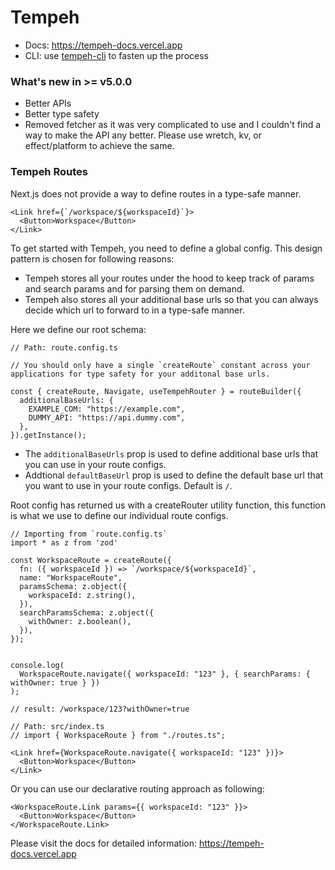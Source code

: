 # Tempeh

- Docs: https://tempeh-docs.vercel.app
- CLI: use [tempeh-cli](https://github.com/harshtalks/tempeh-cli) to fasten up the process

### What's new in >= v5.0.0
- Better APIs
- Better type safety
- Removed fetcher as it was very complicated to use and I couldn't find a way to make the API any better. Please use wretch, kv, or effect/platform to achieve the same.

### Tempeh Routes

Next.js does not provide a way to define routes in a type-safe manner.
```tsx
<Link href={`/workspace/${workspaceId}`}>
  <Button>Workspace</Button>
</Link>
```

To get started with Tempeh, you need to define a global config. This design pattern is chosen for following reasons:

- Tempeh stores all your routes under the hood to keep track of params and search params and for parsing them on demand.
- Tempeh also stores all your additional base urls so that you can always decide which url to forward to in a type-safe manner.

Here we define our root schema:

```tsx
// Path: route.config.ts

// You should only have a single `createRoute` constant across your applications for type safety for your additonal base urls.

const { createRoute, Navigate, useTempehRouter } = routeBuilder({
  additionalBaseUrls: {
    EXAMPLE_COM: "https://example.com",
    DUMMY_API: "https://api.dummy.com",
  },
}).getInstance();
```

- The `additionalBaseUrls` prop is used to define additional base urls that you can use in your route configs.
- Addtional `defaultBaseUrl` prop is used to define the default base url that you want to use in your route configs. Default is `/`.

Root config has returned us with a createRouter utility function, this function is what we use to define our individual route configs.

```tsx
// Importing from `route.config.ts`
import * as z from 'zod'

const WorkspaceRoute = createRoute({
  fn: ({ workspaceId }) => `/workspace/${workspaceId}`,
  name: "WorkspaceRoute",
  paramsSchema: z.object({
    workspaceId: z.string(),
  }),
  searchParamsSchema: z.object({
    withOwner: z.boolean(),
  }),
});


console.log(
  WorkspaceRoute.navigate({ workspaceId: "123" }, { searchParams: { withOwner: true } })
);

// result: /workspace/123?withOwner=true
```

```tsx
// Path: src/index.ts
// import { WorkspaceRoute } from "./routes.ts";

<Link href={WorkspaceRoute.navigate({ workspaceId: "123" })}>
  <Button>Workspace</Button>
</Link>
```

Or you can use our declarative routing approach as following:

```tsx
<WorkspaceRoute.Link params={{ workspaceId: "123" }}>
  <Button>Workspace</Button>
</WorkspaceRoute.Link>
```

Please visit the docs for detailed information: https://tempeh-docs.vercel.app
